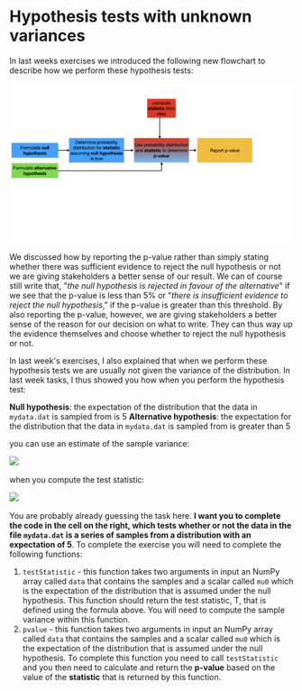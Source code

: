 # Hypothesis tests with unknown variances

In last weeks exercises we introduced the following new flowchart to describe how we perform these hypothesis tests:

![](hypo-testing.003.jpeg)

We discussed how by reporting the p-value rather than simply stating whether there was sufficient evidence to reject the null hypothesis or not we are giving stakeholders a better sense of our result.  We can of course still write that, "_the null hypothesis is rejected in favour of the alternative_" if we see that the p-value is less than 5% or "_there is insufficient evidence to reject the null hypothesis_," if the p-value is greater than this threshold.  By also reporting the p-value, however, we are giving stakeholders a better sense of the reason for our decision on what to write.  They can thus way up the evidence themselves and choose whether to reject the null hypothesis or not.

In last week's exercises, I also explained that when we perform these hypothesis tests we are usually not given the variance of the distribution.  In last week tasks, I thus showed you how when you perform the hypothesis test:

__Null hypothesis__: the expectation of the distribution that the data in `mydata.dat` is sampled from is 5
__Alternative hypothesis__: the expectation for the distribution that the data in `mydata.dat` is sampled from is greater than 5

you can use an estimate of the sample variance:

![](https://render.githubusercontent.com/render/math?math=s^2=\frac{n}{n-1}\left[\frac{1}{n}\sum_{i=1}^nX_i^2-\left(\frac{1}{n}\sum_{i=1}^nX_i\right)^2\right])

when you compute the test statistic:

![](https://render.githubusercontent.com/render/math?math=T=\frac{\frac{1}{n_1}\sum_{i=1}^{n_1}X_i-\frac{1}{n_2}\sum_{j=1}^{n_2}Y_j-\theta_0}{\sqrt{\frac{\sigma_1^2}{n_1}%2B\frac{\sigma_2}{n_2}}})

You are probably already guessing the task here.  __I want you to complete the code in the cell on the right, which tests whether or not the data in the file `mydata.dat` is a series of samples from a distribution with an expectation of 5__.  To complete the exercise you will need to complete the following functions:

1. `testStatistic` - this function takes two arguments in input an NumPy array called `data` that contains the samples and a scalar called `mu0` which is the expectation of the distribution that is assumed under the null hypothesis.  This function should return the test statistic, T, that is defined using the formula above.  You will need to compute the sample variance within this function.
2. `pvalue` - this function takes two arguments in input an NumPy array called `data` that contains the samples and a scalar called `mu0` which is the expectation of the distribution that is assumed under the null hypothesis.  To complete this function you need to call `testStatistic` and you then need to calculate and return the __p-value__ based on the value of the __statistic__ that is returned by this function.
